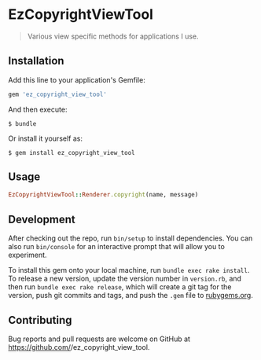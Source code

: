 # EzCopyrightViewTool

> Various view specific methods for applications I use.

## Installation

Add this line to your application's Gemfile:

```ruby
gem 'ez_copyright_view_tool'
```

And then execute:

    $ bundle

Or install it yourself as:

    $ gem install ez_copyright_view_tool

## Usage

```ruby
EzCopyrightViewTool::Renderer.copyright(name, message)
```

## Development

After checking out the repo, run `bin/setup` to install dependencies. You can also run `bin/console` for an interactive prompt that will allow you to experiment.

To install this gem onto your local machine, run `bundle exec rake install`. To release a new version, update the version number in `version.rb`, and then run `bundle exec rake release`, which will create a git tag for the version, push git commits and tags, and push the `.gem` file to [rubygems.org](https://rubygems.org).

## Contributing

Bug reports and pull requests are welcome on GitHub at https://github.com/<github username>/ez_copyright_view_tool.
